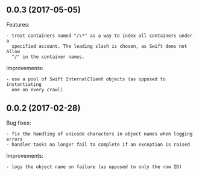 ## 0.0.3 (2017-05-05)

Features:

    - treat containers named "/\*" as a way to index all containers under a
      specified account. The leading slash is chosen, as Swift does not allow
      "/" in the container names.

Improvements:

    - use a pool of Swift InternalClient objects (as opposed to instantiating
      one on every crawl)

## 0.0.2 (2017-02-28)

Bug fixes:

    - fix the handling of unicode characters in object names when logging errors
    - handler tasks no longer fail to complete if an exception is raised

Improvements:

    - logs the object name on failure (as opposed to only the row ID)
